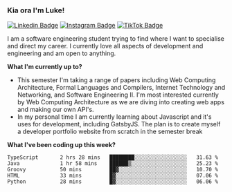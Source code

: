 ### Kia ora I'm Luke!

[![Linkedin Badge](https://img.shields.io/badge/-LinkedIn-0e76a8?style=flat-square&logo=Linkedin&logoColor=white)](https://www.linkedin.com/in/luke-stynes/)
[![Instagram Badge](https://img.shields.io/badge/-Instagram-e4405f?style=flat-square&logo=Instagram&logoColor=white)](https://www.instagram.com/luke.stynes/)
[![TikTok Badge](https://img.shields.io/badge/TikTok-Follow-blue)](https://www.tiktok.com/@luke_stynes)

I am a software engineering student trying to find where I want to specialise and direct my career. I currently love all aspects of development and engineering and am open to anything.

**What I'm currently up to?**
- This semester I'm taking a range of papers including Web Computing Architecture, Formal Languages and Compilers, Internet Technology and Networking, and Software Engineering II. I'm most interested currently by Web Computing Architecture as we are diving into creating web apps and making our own API's.
- In my personal time I am currently learning about Javascript and it's uses for development, including GatsbyJS. The plan is to create myself a developer portfolio website from scratch in the semester break


**What I've been coding up this week?**
<!--START_SECTION:waka-->

```text
TypeScript       2 hrs 28 mins   ████████░░░░░░░░░░░░░░░░░   31.63 %
Java             1 hr 58 mins    ██████▒░░░░░░░░░░░░░░░░░░   25.23 %
Groovy           50 mins         ██▓░░░░░░░░░░░░░░░░░░░░░░   10.70 %
HTML             33 mins         █▓░░░░░░░░░░░░░░░░░░░░░░░   07.06 %
Python           28 mins         █▓░░░░░░░░░░░░░░░░░░░░░░░   06.06 %
```

<!--END_SECTION:waka-->
